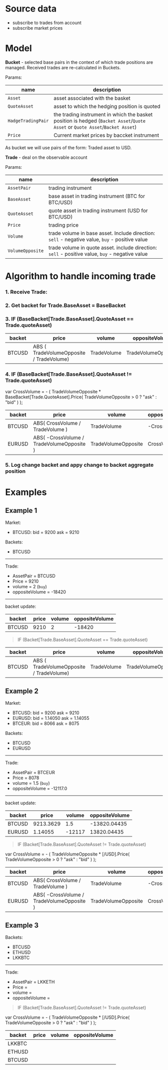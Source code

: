 # Source data

* subscribe to trades from account
* subscribe market prices

# Model

**Bucket** - selected base pairs in the context of which trade positions are managed.
Received trades are re-calculated in Buckets.

Params:

| name | description |
| ---- | ----------- |
| `Asset` | asset associated with the basket |
| `QuoteAsset` | asset to which the hedging position is quoted |
| `HadgeTradingPair` | the trading instrument in which the basket position is hedged (`Backet Asset`/`Quote Asset` or `Quote Asset`/`Backet Asset`) |
| `Price` | Current market prices by baccket instrument |

As bucket we will use pairs of the form: Traded asset to USD.

**Trade** - deal on the observable account

Params:

| name | description |
| ---- | ----------- |
| `AssetPair` | trading instrument |
| `BaseAsset` | base asset in trading instrument (BTC for BTC/USD)  |
| `QuoteAsset` | quote asset in trading instrument (USD for BTC/USD) |
| `Price` | trading price |
| `Volume` | trade volume in base asset. Include direction: `sell` - negative value, `buy` - positive value |
| `VolumeOpposite` | trade volume in quote asset. include direction: `sell` - positive value, `buy` - negative value |

# Algorithm to handle incoming trade

### 1. Receive Trade:

### 2. Get backet for **Trade.BaseAsset** = BaseBacket

### 3. IF (BaseBacket[Trade.BaseAsset].QuoteAsset == Trade.quoteAsset)

| backet | price | volume | oppositeVolume |
| ------ | ----- | ------ | -------------- |
| BTCUSD | ABS ( TradeVolumeOpposite / TradeVolume) | TradeVolume | TradeVolumeOpposite |

### 4. IF (BaseBacket[Trade.BaseAsset].QuoteAsset != Trade.quoteAsset)

var CrossVolume = - ( TradeVolumeOpposite * BaseBacket[Trade.QuoteAsset].Price( TradeVolumeOpposite > 0 ? "ask" : "bid" ) );

| backet | price | volume | oppositeVolume |
| ------ | ----- | ------ | -------------- |
| BTCUSD | ABS( CrossVolume / TradeVolume ) | TradeVolume | -CrossVolume |
| EURUSD | ABS( -CrossVolume / TradeVolumeOpposite ) | TradeVolumeOpposite | CrossVolume |

### 5. Log change backet and appy change to backet aggregate position



# Examples

## Example 1

Market:

* BTCUSD: bid = 9200 ask = 9210

Backets:

* BTCUSD

---

Trade:

* AssetPair = BTCUSD
* Price = 9210
* volume = 2 (`buy`)
* oppositeVolume = -18420

---

backet update:

| backet | price | volume | oppositeVolume |
| ------ | ----- | ------ | -------------- |
| BTCUSD | 9210 | 2 | -18420 |


> IF (Backet[Trade.BaseAsset].QuoteAsset == Trade.quoteAsset)

| backet | price | volume | oppositeVolume |
| ------ | ----- | ------ | -------------- |
| BTCUSD | ABS ( TradeVolumeOpposite / TradeVolume) | TradeVolume | TradeVolumeOpposite |


## Example 2

Market:

* BTCUSD: bid = 9200 ask = 9210
* EURUSD: bid = 1.14050 ask = 1.14055
* BTCEUR: bid = 8066 ask = 8075

Backets:

* BTCUSD
* EURUSD

---

Trade:

* AssetPair = BTCEUR
* Price = 8078
* volume = 1.5 (`buy`)
* oppositeVolume = -12117.0

---

backet update:

| backet | price | volume | oppositeVolume |
| ------ | ----- | ------ | -------------- |
| BTCUSD | 9213.3629 | 1.5 | -13820.04435 |
| EURUSD | 1.14055 | -12117 | 13820.04435 |


> IF (Backet[Trade.BaseAsset].QuoteAsset != Trade.quoteAsset)

var CrossVolume = - ( TradeVolumeOpposite * [<QuoteAsset>/USD].Price( TradeVolumeOpposite > 0 ? "ask" : "bid" ) );

| backet | price | volume | oppositeVolume |
| ------ | ----- | ------ | -------------- |
| BTCUSD | ABS( CrossVolume / TradeVolume ) | TradeVolume | -CrossVolume |
| EURUSD | ABS( -CrossVolume / TradeVolumeOpposite ) | TradeVolumeOpposite | CrossVolume |




## Example 3

Backets:

* BTCUSD
* ETHUSD
* LKKBTC

---

Trade:

* AssetPair = LKKETH
* Price = 
* volume = 
* oppositeVolume = 


> IF (Backet[Trade.BaseAsset].QuoteAsset != Trade.quoteAsset)

var CrossVolume = - ( TradeVolumeOpposite * [<QuoteAsset>/USD].Price( TradeVolumeOpposite > 0 ? "ask" : "bid" ) );

| backet | price | volume | oppositeVolume |
| ------ | ----- | ------ | -------------- |
| LKKBTC | | | |
| ETHUSD | | | |
| BTCUSD | | | |







